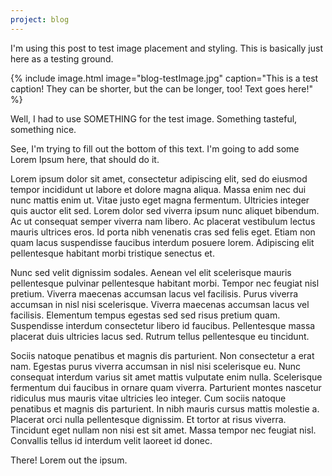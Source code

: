 ```yaml
---
project: blog 
---
```

I'm using this post to test image placement and styling. This is basically just here as a testing ground.

{% include image.html image="blog-testImage.jpg" caption="This is a test caption! They can be shorter, but the can be longer, too! Text goes here!" %}

Well, I had to use SOMETHING for the test image. Something tasteful, something nice.

See, I'm trying to fill out the bottom of this text. I'm going to add some Lorem Ipsum here, that should do it.

Lorem ipsum dolor sit amet, consectetur adipiscing elit, sed do eiusmod tempor incididunt ut labore et dolore magna aliqua. Massa enim nec dui nunc mattis enim ut. Vitae justo eget magna fermentum. Ultricies integer quis auctor elit sed. Lorem dolor sed viverra ipsum nunc aliquet bibendum. Ac ut consequat semper viverra nam libero. Ac placerat vestibulum lectus mauris ultrices eros. Id porta nibh venenatis cras sed felis eget. Etiam non quam lacus suspendisse faucibus interdum posuere lorem. Adipiscing elit pellentesque habitant morbi tristique senectus et.

Nunc sed velit dignissim sodales. Aenean vel elit scelerisque mauris pellentesque pulvinar pellentesque habitant morbi. Tempor nec feugiat nisl pretium. Viverra maecenas accumsan lacus vel facilisis. Purus viverra accumsan in nisl nisi scelerisque. Viverra maecenas accumsan lacus vel facilisis. Elementum tempus egestas sed sed risus pretium quam. Suspendisse interdum consectetur libero id faucibus. Pellentesque massa placerat duis ultricies lacus sed. Rutrum tellus pellentesque eu tincidunt.

Sociis natoque penatibus et magnis dis parturient. Non consectetur a erat nam. Egestas purus viverra accumsan in nisl nisi scelerisque eu. Nunc consequat interdum varius sit amet mattis vulputate enim nulla. Scelerisque fermentum dui faucibus in ornare quam viverra. Parturient montes nascetur ridiculus mus mauris vitae ultricies leo integer. Cum sociis natoque penatibus et magnis dis parturient. In nibh mauris cursus mattis molestie a. Placerat orci nulla pellentesque dignissim. Et tortor at risus viverra. Tincidunt eget nullam non nisi est sit amet. Massa tempor nec feugiat nisl. Convallis tellus id interdum velit laoreet id donec.

There! Lorem out the ipsum.
